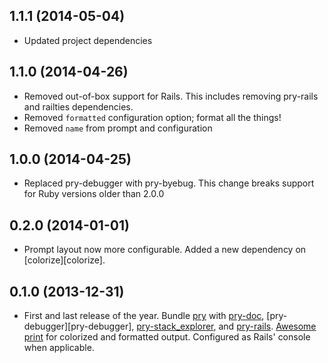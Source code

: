 ## 1.1.1 (2014-05-04)

* Updated project dependencies

## 1.1.0 (2014-04-26)

* Removed out-of-box support for Rails.  This includes removing pry-rails and railties dependencies.
* Removed `formatted` configuration option; format all the things!
* Removed `name` from prompt and configuration

## 1.0.0 (2014-04-25)

* Replaced pry-debugger with pry-byebug. This change breaks support for Ruby versions older than 2.0.0

## 0.2.0 (2014-01-01)

* Prompt layout now more configurable.  Added a new dependency on [colorize][colorize].

## 0.1.0 (2013-12-31)

* First and last release of the year.  Bundle [pry][pry] with [pry-doc][pry-doc], [pry-debugger][pry-debugger], [pry-stack_explorer][pry-stack_explorer], and [pry-rails][pry-rails].  [Awesome print][awesome_print] for colorized and formatted output.  Configured as Rails' console when applicable.

[pry]:                 http://pry.github.com
[pry-doc]:             https://github.com/pry/pry-doc
[pry-stack_explorer]:  https://github.com/pry/pry-stack_explorer
[pry-byebug]:          https://github.com/deivid-rodriguez/pry-byebug
[pry-rails]:           https://github.com/rweng/pry-rails
[awesome_print]:       https://github.com/michaeldv/awesome_print
[colorized]:           https://github.com/fazibear/colorize
